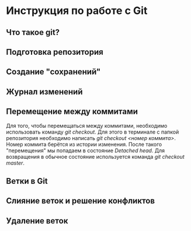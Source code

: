 # Инструкция по работе с Git 

## Что такое git?

## Подготовка репозитория

## Создание "сохранений"


## Журнал изменений


## Перемещение между коммитами
Для того, чтобы перемещаться между коммитами, необходимо использовать команду *git checkout*. Для этого в терминале с папкой репозитория необходимо написать *git checkout <номер коммита>*. Номер коммита берётся из истории изменения. После такого "перемещения" мы попадаем в состояние *Detached head*. Для возвращения в обычное состояние используется команда *git checkout master*.

## Ветки в Git

## Слияние веток и решение конфликтов 

## Удаление веток